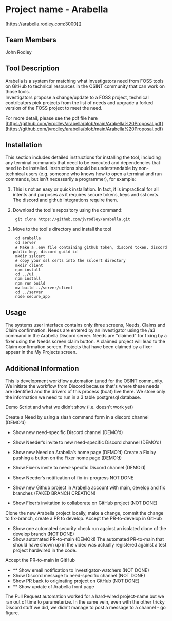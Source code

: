 
# Project name - Arabella

[https://arabella.rodley.com:3000]()

## Team Members
John Rodley

## Tool Description
Arabella is a system for matching what investigators need from FOSS
tools on GitHub to technical resources in the OSINT community that can work on those tools.  
Investigators propose a change/update to a FOSS project, technical contributors pick projects from the list of
needs and upgrade a forked version of the FOSS project to meet the need.

For more detail, please see the pdf file here [https://github.com/jvrodley/arabella/blob/main/Arabella%20Proposal.pdf](https://github.com/jvrodley/arabella/blob/main/Arabella%20Proposal.pdf)

## Installation
This section includes detailed instructions for installing the tool, including any terminal commands that need to be executed and dependencies that need to be installed. Instructions should be understandable by non-technical users (e.g. someone who knows how to open a terminal and run commands, but isn't necessarily a programmer), for example:

1. This is not an easy or quick installation.  In fact, it is impractical for all intents and purposes as it requires secure tokens, keys and ssl certs.  The discord and github integrations require them.

2. Download the tool's repository using the command:

        git clone https://github.com/jvrodley/arabella.git

3. Move to the tool's directory and install the tool

        cd arabella
        cd server
        # Make a .env file containing github token, discord token, discord public key, discord guild id
        mkdir sslcert
        # copy your ssl certs into the sslcert directory
        mkdir client
        npm install
        cd ../ui
        npm install
        npm run build
        mv build ../server/client
        cd ../server
        node secure_app


## Usage
The systems user interface contains only three screens, Needs, Claims and Claim confirmation.
Needs are entered by an investigator using the /a3 command in the Arabella Discord server.
Needs are "claimed" for fixing by a fixer using the Needs screen claim button.  A claimed
project will lead to the Claim confirmation screen.
Projects that have been claimed by a fixer appear in the My Projects screen.

## Additional Information
This is development workflow automation tuned for the OSINT community.  We initiate the workflow from Discord because
that's where these needs are identified and the drivers of this process (bcat) live there.  We store only the information we need
to run in a 3 table postgresql database.  

Demo Script and what we didn’t show (i.e. doesn't work yet)

Create a Need by using a slash command form in a discord channel (DEMO’d)
*	Show new need-specific Discord channel (DEMO’d)
*	Show Needer’s invite to new need-specific Discord channel (DEMO’d)
*	Show new Need on Arabella’s home page (DEMO’d)
Create a Fix by pushing a button on the Fixer home page (DEMO’d)

*	Show Fixer’s invite to need-specific Discord channel (DEMO’d)
*	Show Needer’s notification of fix-in-progress NOT DONE
*	Show new Github project in Arabella account with main, develop and fix branches (FAKED BRANCH CREATION)
*	Show Fixer’s invitation to collaborate on GitHub project (NOT DONE)

Clone the new Arabella project locally, make a change, commit the change to fix-branch, create a PR to develop.
Accept the PR-to-develop in GitHub

*	Show one automated security check run against an isolated clone of the develop branch (NOT DONE)
*	Show automated PR-to-main (DEMO’d) The automated PR-to-main that should have shown up in the video was actually registered against a test project hardwired in the code.

Accept the PR-to-main in GitHub

*	** Show email notification to Investigator-watchers (NOT DONE)
*	Show Discord message to need-specific channel (NOT DONE)
*	Show PR back to originating project on GitHub (NOT DONE)
*	** Show update of Arabella front page

The Pull Request automation worked for a hard-wired project-name but we ran out of time to parameterize.  In the same vein, even with
the other tricky Discord stuff we did, we didn't manage to post a message to a channel - go figure.